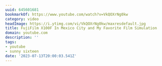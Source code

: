 ```yaml
---
uuid: 645601681
bookmarkOf: https://www.youtube.com/watch?v=VkQOXrNg0kw
category: video
headImage: https://i.ytimg.com/vi/VkQOXrNg0kw/maxresdefault.jpg
title: FujiFilm X100F In Mexico City and My Favorite Film Simulation
domain: youtube.com
description: ''
tags:
- youtube
- sunny sixteen
date: '2023-07-13T20:00:03.541Z'
---
```



